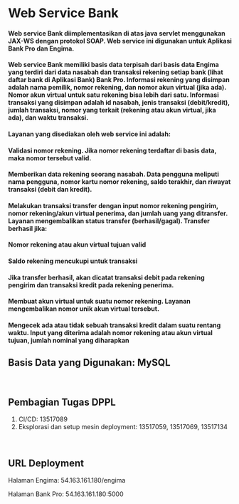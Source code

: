 # Web Service Bank

#### Web service Bank diimplementasikan di atas java servlet menggunakan JAX-WS dengan protokol SOAP. Web service ini digunakan untuk Aplikasi Bank Pro dan Engima.

#### Web service Bank memiliki basis data terpisah dari basis data Engima yang terdiri dari data nasabah dan transaksi rekening setiap bank (lihat daftar bank di Aplikasi Bank) Bank Pro. Informasi rekening yang disimpan adalah nama pemilik, nomor rekening, dan nomor akun virtual (jika ada). Nomor akun virtual untuk satu rekening bisa lebih dari satu. Informasi transaksi yang disimpan adalah id nasabah, jenis transaksi (debit/kredit), jumlah transaksi, nomor yang terkait (rekening atau akun virtual, jika ada), dan waktu transaksi.

#### Layanan yang disediakan oleh web service ini adalah:
#### Validasi nomor rekening. Jika nomor rekening terdaftar di basis data, maka nomor tersebut valid.
#### Memberikan data rekening seorang nasabah. Data pengguna meliputi nama pengguna, nomor kartu nomor rekening, saldo terakhir, dan riwayat transaksi (debit dan kredit).
#### Melakukan transaksi transfer dengan input nomor rekening pengirim, nomor rekening/akun virtual penerima, dan jumlah uang yang ditransfer. Layanan mengembalikan status transfer (berhasil/gagal). Transfer berhasil jika:
#### Nomor rekening atau akun virtual tujuan valid
#### Saldo rekening mencukupi untuk transaksi
#### Jika transfer berhasil, akan dicatat transaksi debit pada rekening pengirim dan transaksi kredit pada rekening penerima.
#### Membuat akun virtual untuk suatu nomor rekening. Layanan mengembalikan nomor unik akun virtual tersebut.
#### Mengecek ada atau tidak sebuah transaksi kredit dalam suatu rentang waktu. Input yang diterima adalah nomor rekening atau akun virtual tujuan, jumlah nominal yang diharapkan

## Basis Data yang Digunakan: MySQL


</br>

## Pembagian Tugas DPPL
1. CI/CD: 13517089
2. Eksplorasi dan setup mesin deployment: 13517059, 13517069, 13517134

</br>

## URL Deployment
Halaman Engima: 54.163.161.180/engima

Halaman Bank Pro: 54.163.161.180:5000